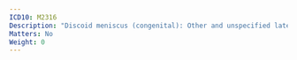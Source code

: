 ```yaml
---
ICD10: M2316
Description: "Discoid meniscus (congenital): Other and unspecified lateral meniscus"
Matters: No
Weight: 0
---
```


